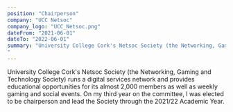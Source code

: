 ```yaml
---
position: "Chairperson"
company: "UCC Netsoc"
company_logo: "UCC_Netsoc.png"
dateFrom: "2021-06-01"
dateTo: "2022-06-01"
summary: "University College Cork's Netsoc Society (the Networking, Gaming and Technology Society) runs a digital services network and provides educational opportunities for its almost 2,000 members as well as weekly gaming and social events. On my third year on the committee, I was elected to be chairperson and lead the Society through the 2021/22 Academic Year.
"
---
```


University College Cork's Netsoc Society (the Networking, Gaming and Technology Society) runs a digital services network and provides educational opportunities for its almost 2,000 members as well as weekly gaming and social events. On my third year on the committee, I was elected to be chairperson and lead the Society through the 2021/22 Academic Year.
